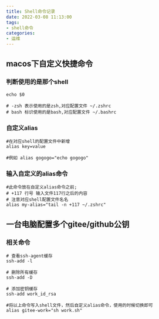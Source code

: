 ```yaml
---
title: Shell命令记录
date: 2022-03-08 11:13:00
tags:
- shell命令
categories:
- 运维
---
```


## macos下自定义快捷命令
### 判断使用的是那个shell
```shell
echo $0

# -zsh 表示使用的是zsh,对应配置文件 ~/.zshrc
# bash 标识使用的是bash,对应配置文件 ~/.bashrc
```

### 自定义alias
```shell
#在对应shell的配置文件中新增
alias key=value

#例如 alias gogogo="echo gogogo"
```

### 输入自定义的alias命令
```shell
#此命令放在自定义alias命令之前; 
# +117 行号 输入文件117行之后的内容
# 注意对应shell配置文件名名
alias my-alias="tail -n +117 ~/.zshrc"
```

## 一台电脑配置多个gitee/github公钥
### 相关命令
```shell
# 查看ssh-agent缓存
ssh-add -l

# 删除所有缓存
ssh-add -D

# 添加密钥缓存
ssh-add work_id_rsa

#将以上命令写入shell文件，然后自定义alias命令，使用的时候切换即可
alias gitee-work="sh work.sh"
```
